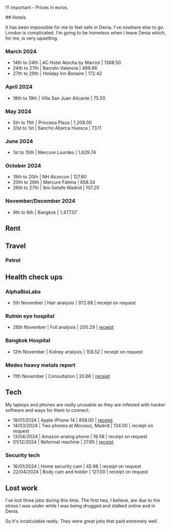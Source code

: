 !!! important
    - Prices in euros.

## Hotels 

It has been impossible for me to feel safe in Denia. I've nowhere else to go. London is complicated. I'm going to be homeless when I leave Denia which, for me, is very upsetting.

### March 2024

- 14th to 24th  | AC Hotel Atocha by Marriot    | 1368.50
- 24th to 27th  | Barcelo Valencia              | 489.66
- 27th to 29th  | Holiday Inn Bonaire           | 172.42

### April 2024

- 18th to 19th  | Villa San Juan Alicante       | 75.50

### May 2024

- 5th to 11th   | Princesa Plaza                | 1,208.00
- 31st to 1st   | Sancho Abarca Huesca          | 73.11

### June 2024

- 1st to 15th   | Mercure Lourdes               | 1,629.74

### October 2024

- 19th to 20th  | NH Alcorcon                   | 127.60
- 20th to 26th  | Mercure Fatima                | 658.34
- 26th to 27th  | Ibis Getafe Madrid            | 107.20

### November/December 2024

- 9th to 6th    | Bangkok                       | 1,477.07

## Rent



## Travel

### Petrol


## Health check ups

### AlphaBioLabs

- 5th November  | Hair analysis                 | 972.68        | receipt on request

### Rutnin eye hospital

- 28th November | Full analysis                 | 200.29        | [receipt](../content/documents/health/eye-hospital-bill.JPG)

### Bangkok Hospital 

- 12th November | Kidney analysis               | 158.52        | receipt on request

### Medex heavy metals report

- 11th November | Consultation                  | 20.66         | [receipt](../content/documents/health/medex-consulation.pdf)

## Tech

My laptops and phones are really unusable as they are infested with hacker software and ways for them to connect.

- 19/01/2024    | Apple iPhone 14               | 859.00        | [receipt](../content/documents/evidence/iphone-bill.png)
- 14/03/2024    | Two phones at Movixoz, Madrid | 134.00        | receipt on request
- 13/04/2024    | Amazon analog phone           | 18.58         | receipt on request
- 01/12/2024    | Reformat machine              | 27.65         | [receipt](../content/images/reformat-machine.JPG)

### Security tech

- 16/01/2024    | Home security cam             | 45.98         | receipt on request
- 22/04/2024    | Body cam and holder           | 127.00        | receipt on request

## Lost work

I've lost three jobs during this time. The first two, I believe, are due to the stress I was under while I was being drugged and stalked online and in Denia.

So it's incalculable really. They were great jobs that paid extremely well.
